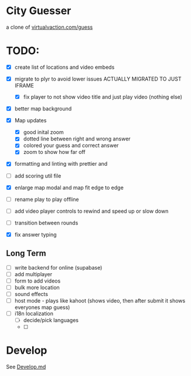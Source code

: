 # City Guesser

a clone of [virtualvaction.com/guess]()

# TODO:

- [x] create list of locations and video embeds
- [x] migrate to plyr to avoid lower issues ACTUALLY MIGRATED TO JUST IFRAME
  - [x] fix player to not show video title and just play video (nothing else)
- [x] better map background

- [x] Map updates
  - [x] good inital zoom
  - [x] dotted line between right and wrong answer
  - [x] colored your guess and correct answer
  - [x] zoom to show how far off
- [x] formatting and linting with prettier and
- [ ] add scoring util file
- [X] enlarge map modal and map fit edge to edge
- [ ] rename play to play offline
- [ ] add video player controls to rewind and speed up or slow down
- [ ] transition between rounds
- [X] fix answer typing

## Long Term

- [ ] write backend for online (supabase)
- [ ] add multiplayer
- [ ] form to add videos
- [ ] bulk more location
- [ ] sound effects
- [ ] host mode - plays like kahoot (shows video, then after submit it shows everyones map guess)
- [ ] i18n localization
  - [ ] decide/pick languages
  - [ ]

# Develop

See [Develop.md](Develop.md)

